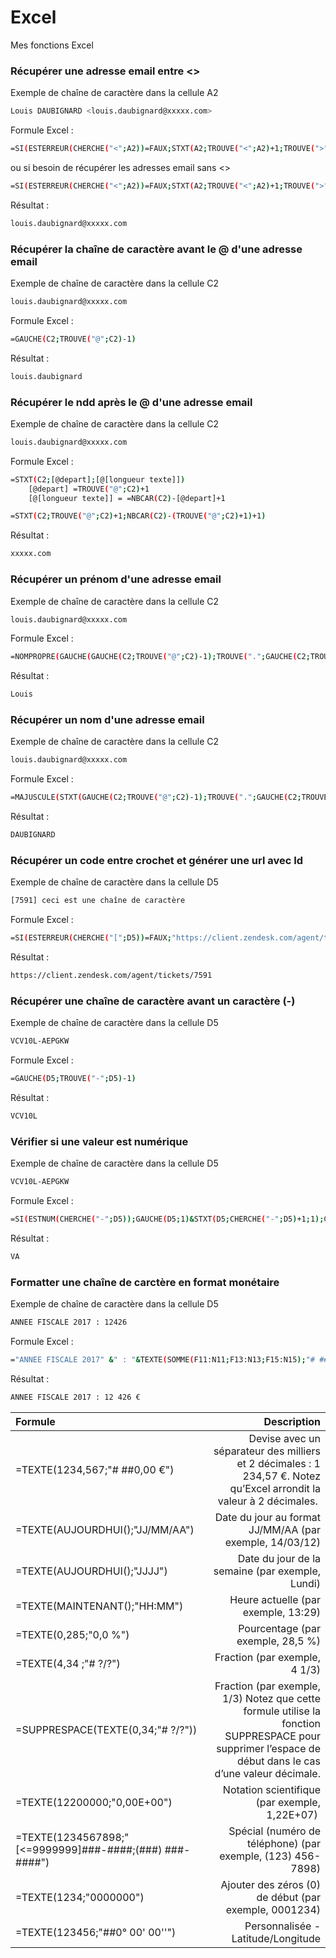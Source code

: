# Excel
Mes fonctions Excel

### Récupérer une adresse email entre <>
Exemple de chaîne de caractère dans la cellule A2
```sh
Louis DAUBIGNARD <louis.daubignard@xxxxx.com>
```
Formule Excel :
```sh
=SI(ESTERREUR(CHERCHE("<";A2))=FAUX;STXT(A2;TROUVE("<";A2)+1;TROUVE(">";A2;TROUVE("<";A2))-TROUVE("<";A2)-1);"")
```
ou si besoin de récupérer les adresses email sans <> 
```sh
=SI(ESTERREUR(CHERCHE("<";A2))=FAUX;STXT(A2;TROUVE("<";A2)+1;TROUVE(">";A2;TROUVE("<";A2))-TROUVE("<";A2)-1);SI(ESTERREUR(CHERCHE("@";A2))=FAUX;A2;""))
```

Résultat :
```sh
louis.daubignard@xxxxx.com
```

### Récupérer la chaîne de caractère avant le @ d'une adresse email 
Exemple de chaîne de caractère dans la cellule C2
```sh
louis.daubignard@xxxxx.com
```
Formule Excel :
```sh
=GAUCHE(C2;TROUVE("@";C2)-1)
```

Résultat :
```sh
louis.daubignard
```

### Récupérer le ndd après le @ d'une adresse email 
Exemple de chaîne de caractère dans la cellule C2
```sh
louis.daubignard@xxxxx.com
```
Formule Excel :
```sh
=STXT(C2;[@depart];[@[longueur texte]])
    [@depart] =TROUVE("@";C2)+1
    [@[longueur texte]] = =NBCAR(C2)-[@depart]+1
```
```sh
=STXT(C2;TROUVE("@";C2)+1;NBCAR(C2)-(TROUVE("@";C2)+1)+1)
```

Résultat :
```sh
xxxxx.com
```

### Récupérer un prénom d'une adresse email 
Exemple de chaîne de caractère dans la cellule C2
```sh
louis.daubignard@xxxxx.com
```
Formule Excel :
```sh
=NOMPROPRE(GAUCHE(GAUCHE(C2;TROUVE("@";C2)-1);TROUVE(".";GAUCHE(C2;TROUVE("@";C2)-1))-1))
```

Résultat :
```sh
Louis
```

### Récupérer un nom d'une adresse email 
Exemple de chaîne de caractère dans la cellule C2
```sh
louis.daubignard@xxxxx.com
```
Formule Excel :
```sh
=MAJUSCULE(STXT(GAUCHE(C2;TROUVE("@";C2)-1);TROUVE(".";GAUCHE(C2;TROUVE("@";C2)-1))+1;(NBCAR(GAUCHE(C2;TROUVE("@";C2)-1))-TROUVE(".";GAUCHE(C2;TROUVE("@";C2)-1)))))
```

Résultat :
```sh
DAUBIGNARD
```

### Récupérer un code entre crochet et générer une url avec Id 
Exemple de chaîne de caractère dans la cellule D5
```sh
[7591] ceci est une chaîne de caractère
```
Formule Excel :
```sh
=SI(ESTERREUR(CHERCHE("[";D5))=FAUX;"https://client.zendesk.com/agent/tickets/"&STXT(D5;2;4);"")
```
Résultat :
```sh
https://client.zendesk.com/agent/tickets/7591
```

### Récupérer une chaîne de caractère avant un caractère (-)
Exemple de chaîne de caractère dans la cellule D5
```sh
VCV10L-AEPGKW  
```
Formule Excel :
```sh
=GAUCHE(D5;TROUVE("-";D5)-1)
```
Résultat :
```sh
VCV10L
```

### Vérifier si une valeur est numérique
Exemple de chaîne de caractère dans la cellule D5
```sh
VCV10L-AEPGKW 
```
Formule Excel :
```sh
=SI(ESTNUM(CHERCHE("-";D5));GAUCHE(D5;1)&STXT(D5;CHERCHE("-";D5)+1;1);GAUCHE(D5;1))
```
Résultat :
```sh
VA
```

### Formatter une chaîne de carctère en format monétaire
Exemple de chaîne de caractère dans la cellule D5
```sh
ANNEE FISCALE 2017 : 12426
```
Formule Excel :
```sh
="ANNEE FISCALE 2017" &" : "&TEXTE(SOMME(F11:N11;F13:N13;F15:N15);"# ##0 €")
```
Résultat :
```sh
ANNEE FISCALE 2017 : 12 426 €
```

Formule | Description
:-- | --: 
=TEXTE(1234,567;"# ##0,00 €")     | Devise avec un séparateur des milliers et 2 décimales : 1 234,57 €. Notez qu’Excel arrondit la valeur à 2 décimales.  
=TEXTE(AUJOURDHUI();"JJ/MM/AA")   | Date du jour au format JJ/MM/AA (par exemple, 14/03/12) 
=TEXTE(AUJOURDHUI();"JJJJ")       | Date du jour de la semaine (par exemple, Lundi)
=TEXTE(MAINTENANT();"HH:MM")      | Heure actuelle (par exemple, 13:29)
=TEXTE(0,285;"0,0 %")             | Pourcentage (par exemple, 28,5 %)
=TEXTE(4,34 ;"# ?/?")             | Fraction (par exemple, 4 1/3)
=SUPPRESPACE(TEXTE(0,34;"# ?/?")) | Fraction (par exemple, 1/3) Notez que cette formule utilise la fonction SUPPRESPACE pour supprimer l’espace de début dans le cas d’une valeur décimale.
=TEXTE(12200000;"0,00E+00")       | Notation scientifique (par exemple, 1,22E+07)  
=TEXTE(1234567898;"[<=9999999]###-####;(###) ###-####")| Spécial (numéro de téléphone) (par exemple, (123) 456-7898)
=TEXTE(1234;"0000000")            | Ajouter des zéros (0) de début (par exemple, 0001234)
=TEXTE(123456;"##0° 00' 00''")    | Personnalisée - Latitude/Longitude
